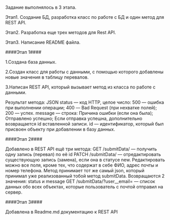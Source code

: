Задание выполнялось в 3 этапа.

Этап1. Создание БД, разработка класс по работе с БД и один метод для REST API.

Этап2. Разработка еще трех методов для Rest API.

Этап3. Написание README файла.


####Этап 1####

1.Создана база данных.

2.Создан класс для работы с данными, с помощью которого добавлены новые значения в таблицу перевалов.

3.Написан REST API, который вызывает метод из класса по работе с данными.

Результат метода: JSON
	status — код HTTP, целое число: 
		500 — ошибка при выполнении операции; 
		400 — Bad Request (при нехватке полей); 
		200 — успех.
	message — строка: 
		Причина ошибки (если она была); 
		Отправлено успешно; 
		Если отправка успешна, дополнительно возвращается id вставленной записи.
		id — идентификатор, который был присвоен объекту при добавлении в базу данных.


####Этап 2####

Добавлено в REST API ещё три метода:
	GET /submitData/<id> — получить одну запись (перевал) по её id
	PATCH /submitData/<id> — отредактировать существующую запись (замена), если она в статусе new. Редактировать можно все поля, кроме тех, что содержат в себе ФИО, адрес почты и номер телефона. Метод принимает тот же самый json, который принимал уже реализованный тобой метод submitData. Возвращаются 2 значения: status и message
	GET /submitData/?user__email=<email> — список данных обо всех объектах, которые пользователь с почтой отправил на сервер.

####Этап 3####

Добавлена в Readme.md документацию к REST API
